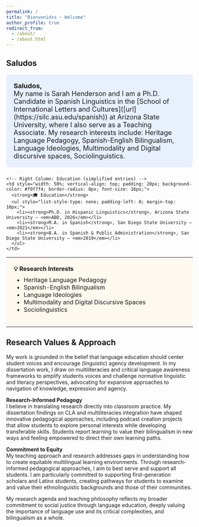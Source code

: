 ```yaml
---
permalink: /
title: "Bienvenidxs ~ Welcome"
author_profile: true
redirect_from: 
  - /about/
  - /about.html
---
```

## Saludos

<!-- Top Text Box -->
<div style="padding: 20px; background-color: #e8f0fe; border-radius: 8px; margin-bottom: 24px; font-size: 18px;">
  <strong> Saludos,</strong><br>
 My name is Sarah Henderson and I am a Ph.D. Candidate in Spanish Linguistics in the [School of International Letters and Cultures]([url](https://silc.asu.edu/spanish)) at Arizona State University, where I also serve as a Teaching Associate. My research interests include: Heritage Language Pedagogy, Spanish-English Bilingualism, Language Ideologies, Multimodality and Digital discursive spaces, Sociolinguistics.
</div>

<!-- Two-Column Layout -->
<table>
  <tr>
    <!-- Left Column: Research Interests -->
    <td style="width: 50%; vertical-align: top; padding: 20px; background-color: #fef9ef; border-radius: 8px; font-size: 16px;">
      <strong>💡 Research Interests</strong>
      <ul style="margin-top: 10px;">
        <li>Heritage Language Pedagogy</li>
        <li>Spanish-English Bilingualism</li>
        <li>Language Ideologies</li>
        <li>Multimodality and Digital Discursive Spaces</li>
        <li>Sociolinguistics</li>
      </ul>
    </td>

    <!-- Right Column: Education (simplified entries) -->
    <td style="width: 50%; vertical-align: top; padding: 20px; background-color: #f0f7f4; border-radius: 8px; font-size: 16px;">
      <strong>🎓 Education</strong>
      <ul style="list-style-type: none; padding-left: 0; margin-top: 10px;">
        <li><strong>Ph.D. in Hispanic Linguistics</strong>, Arizona State University — <em>ABD, 2026</em></li>
        <li><strong>M.A. in Spanish</strong>, San Diego State University — <em>2021</em></li>
        <li><strong>B.A. in Spanish & Public Administration</strong>, San Diego State University — <em>2019</em></li>
      </ul>
    </td>
  </tr>
</table>




## Research Values & Approach

My work is grounded in the belief that language education should center student voices and encourage (linguistic) agency development. In my dissertation work, I draw on multiliteracies and critical language awareness frameworks to amplify students voices and challenge normative linguistic and literacy perspectives, advocating for expansive approaches to navigation of knowledge, expression and agency.

**Research-Informed Pedagogy**  
I believe in translating research directly into classroom practice. My dissertation findings on CLA and multiliteracies integration have shaped innovative pedagogical approaches, including podcast creation projects that allow students to explore personal interests while developing transferable skills. Students report learning to value their bilingualism in new ways and feeling empowered to direct their own learning paths.

**Commitment to Equity**  
My teaching approach and research addresses gaps in understanding how to create equitable multilingual learning environments. Through research-informed pedagogical approaches, I aim to best serve and support all students. I am particularly committed to supporting first-generation scholars and Latinx students, creating pathways for students to examine and value their ethnolinguistic backgrounds and those of their communities.

My research agenda and teaching philosophy reflects my broader commitment to social justice through language education, deeply valuing the importance of language use and its critical complexities, and bilingualism as a whole.
